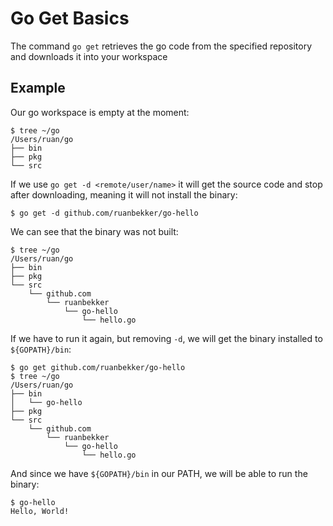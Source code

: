 # Go Get Basics

The command `go get` retrieves the go code from the specified repository and downloads it into your workspace

## Example

Our go workspace is empty at the moment:

```
$ tree ~/go
/Users/ruan/go
├── bin
├── pkg
└── src
```

If we use `go get -d <remote/user/name>` it will get the source code and stop after downloading, meaning it will not install the binary:

```
$ go get -d github.com/ruanbekker/go-hello
``` 

We can see that the binary was not built:

```
$ tree ~/go
/Users/ruan/go
├── bin
├── pkg
└── src
    └── github.com
        └── ruanbekker
            └── go-hello
                └── hello.go
```

If we have to run it again, but removing `-d`, we will get the binary installed to `${GOPATH}/bin`:

```
$ go get github.com/ruanbekker/go-hello
$ tree ~/go
/Users/ruan/go
├── bin
│   └── go-hello
├── pkg
└── src
    └── github.com
        └── ruanbekker
            └── go-hello
                └── hello.go
```

And since we have `${GOPATH}/bin` in our PATH, we will be able to run the binary:

```
$ go-hello
Hello, World!
```
